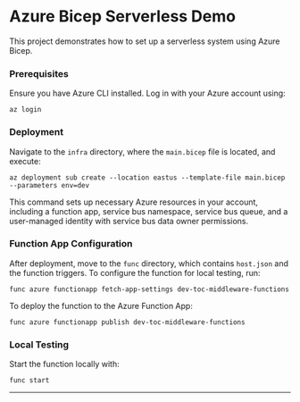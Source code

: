 # Azure Bicep Serverless Demo

This project demonstrates how to set up a serverless system using Azure Bicep.

### Prerequisites

Ensure you have Azure CLI installed. Log in with your Azure account using:

```
az login
```

### Deployment

Navigate to the `infra` directory, where the `main.bicep` file is located, and execute:

```
az deployment sub create --location eastus --template-file main.bicep --parameters env=dev
```

This command sets up necessary Azure resources in your account, including a function app, service bus namespace, service bus queue, and a user-managed identity with service bus data owner permissions.

### Function App Configuration

After deployment, move to the `func` directory, which contains `host.json` and the function triggers. To configure the function for local testing, run:

```
func azure functionapp fetch-app-settings dev-toc-middleware-functions
```

To deploy the function to the Azure Function App:

```
func azure functionapp publish dev-toc-middleware-functions
```

### Local Testing

Start the function locally with:

```
func start
```

---
